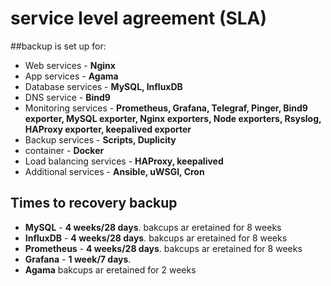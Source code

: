 # service level agreement (SLA)

##backup is set up for:

- Web services - **Nginx**
- App services - **Agama**
- Database services - **MySQL, InfluxDB**
- DNS service - **Bind9**
- Monitoring services - **Prometheus, Grafana, Telegraf, Pinger, Bind9 exporter, MySQL exporter, Nginx exporters, Node exporters, Rsyslog, HAProxy exporter, keepalived exporter**
- Backup services - **Scripts, Duplicity**
- container - **Docker**
- Load balancing services - **HAProxy, keepalived**
- Additional services - **Ansible, uWSGI, Cron**


## Times to recovery backup


- **MySQL** - **4 weeks/28 days**. bakcups ar eretained for 8 weeks
- **InfluxDB** - **4 weeks/28 days**.  bakcups ar eretained for 8 weeks
- **Prometheus** - **4 weeks/28 days**.  bakcups ar eretained for 8 weeks
- **Grafana** - **1 week/7 days**.
- **Agama**  bakcups ar eretained for 2 weeks
